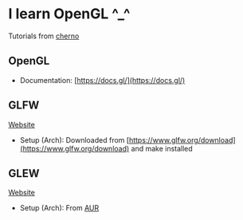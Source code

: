# I learn OpenGL ^_^

Tutorials from [cherno](https://www.youtube.com/playlist?list=PLlrATfBNZ98foTJPJ_Ev03o2oq3-GGOS2)

## OpenGL

* Documentation: [https://docs.gl/](https://docs.gl/)

## GLFW

[Website](https://www.glfw.org/documentation.html)

* Setup (Arch): Downloaded from [https://www.glfw.org/download](https://www.glfw.org/download) and make installed

## GLEW

[Website](http://glew.sourceforge.net/basic.html)

* Setup (Arch): From [AUR](https://archlinux.org/packages/extra/x86_64/glew/)
